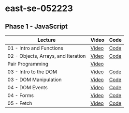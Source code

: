 # east-se-052223

## Phase 1 - JavaScript
| Lecture | Video | Code |
| - | - | - |
|01 - Intro and Functions | [Video](https://youtu.be/lCzoX5F_Sbw) | [Code](https://github.com/learn-co-students/east-se-052223/blob/main/01_intro_and_functions/example.js) |
|02 - Objects, Arrays, and Iteration | [Video](https://youtu.be/iS0ou3QCbD4) | [Code](https://github.com/learn-co-students/east-se-052223/tree/solutions/02_objects_arrays_and_iteration) |
|Pair Programming | [Video](https://youtu.be/tD_W83R2REc) |
|03 - Intro to the DOM | [Video](https://youtu.be/StvkD17FLy4)|[Code](https://github.com/learn-co-students/east-se-052223/blob/solutions/03_dom_manipulation/index.html)
|03 - DOM Manipulation | [Video](https://youtu.be/yVtDfmLfP9U)|[Code](https://github.com/learn-co-students/east-se-052223/blob/solutions/03_dom_manipulation/index.js)
|04 - DOM Events | [Video](https://youtu.be/3eB1owRvrtk)|[Code](https://github.com/learn-co-students/east-se-052223/tree/solutions/04_dom_events_and_forms)
|04 - Forms | [Video](https://youtu.be/S_6tvX_JdRg)|[Code](https://github.com/learn-co-students/east-se-052223/tree/solutions/04_dom_events_and_forms)
|05 - Fetch | [Video](https://youtu.be/cLXcTVbrSag)|[Code](https://github.com/learn-co-students/east-se-052223/blob/solutions/05_fetch/index.js)
